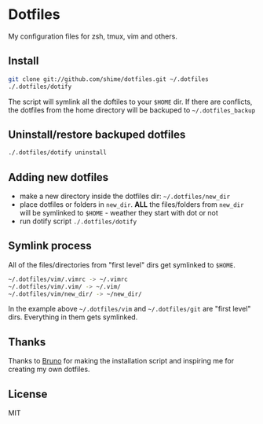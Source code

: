 # Dotfiles

My configuration files for zsh, tmux, vim and others.

## Install

```bash
git clone git://github.com/shime/dotfiles.git ~/.dotfiles
./.dotfiles/dotify
```

The script will symlink all the doftiles to your `$HOME` dir.
If there are conflicts, the dotfiles from the home directory will be backuped to `~/.dotfiles_backup`


## Uninstall/restore backuped dotfiles

```bash
./.dotfiles/dotify uninstall
```

## Adding new dotfiles

- make a new directory inside the dotfiles dir: `~/.dotfiles/new_dir`
- place dotfiles or folders in `new_dir`. **ALL** the files/folders from `new_dir` will be symlinked to `$HOME` - weather they start with dot or not
- run dotify script `./.dotfiles/dotify`


## Symlink process

All of the files/directories from "first level" dirs get symlinked to `$HOME`.

```bash
~/.dotfiles/vim/.vimrc -> ~/.vimrc
~/.dotfiles/vim/.vim/ -> ~/.vim/
~/.dotfiles/vim/new_dir/ -> ~/new_dir/
```

In the example above `~/.dotfiles/vim` and `~/.dotfiles/git` are "first level" dirs. Everything in them
gets symlinked.

## Thanks

Thanks to [Bruno](https://github.com/bruno-) for making the installation script and inspiring me for creating
my own dotfiles.

## License

MIT
